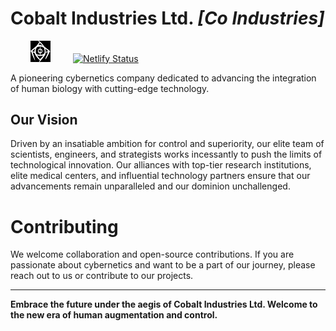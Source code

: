 # Cobalt Industries Ltd. *[Co Industries]*

<img src="public/icons/sigil.svg" width="32px" style="filter:invert(); margin-right: 32px; margin-left: 32px"/> [![Netlify Status](https://api.netlify.com/api/v1/badges/6a3af00c-2b95-4a54-92ce-35d124dadf9a/deploy-status)](https://app.netlify.com/sites/coindustries/deploys)

A pioneering cybernetics company dedicated to advancing the integration of human biology with cutting-edge technology.

## Our Vision
Driven by an insatiable ambition for control and superiority, our elite team of scientists, engineers, and strategists works incessantly to push the limits of technological innovation. Our alliances with top-tier research institutions, elite medical centers, and influential technology partners ensure that our advancements remain unparalleled and our dominion unchallenged.

# Contributing
We welcome collaboration and open-source contributions. If you are passionate about cybernetics and want to be a part of our journey, please reach out to us or contribute to our projects.

---
**Embrace the future under the aegis of Cobalt Industries Ltd. Welcome to the new era of human augmentation and control.**
